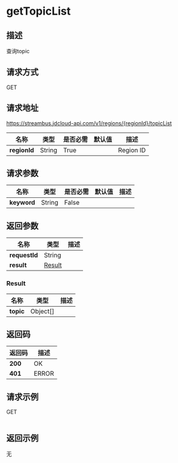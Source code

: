 # getTopicList


## 描述
查询topic

## 请求方式
GET

## 请求地址
https://streambus.jdcloud-api.com/v1/regions/{regionId}/topicList

|名称|类型|是否必需|默认值|描述|
|---|---|---|---|---|
|**regionId**|String|True||Region ID|

## 请求参数
|名称|类型|是否必需|默认值|描述|
|---|---|---|---|---|
|**keyword**|String|False|||


## 返回参数
|名称|类型|描述|
|---|---|---|
|**requestId**|String||
|**result**|[Result](##Result)||


### <a name="Result">Result</a>
|名称|类型|描述|
|---|---|---|
|**topic**|Object[]||

## 返回码
|返回码|描述|
|---|---|
|**200**|OK|
|**401**|ERROR|

## 请求示例
GET
```

```

## 返回示例
无
